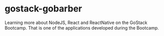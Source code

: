 # gostack-gobarber
Learning more about NodeJS, React and ReactNative on the GoStack Bootcamp. That is one of the applications developed during the Bootcamp.
